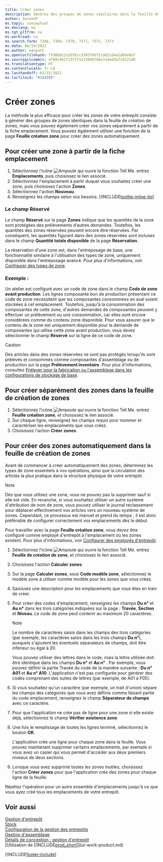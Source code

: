 ```yaml
---
title: Créer zones
description: Générez des groupes de zones similaires dans la feuille de calcul prévue à cet effet, créez des zones individuellement sur la carte d’emplacement ou automatiquement sur la feuille de calcul de création des zones.
author: SorenGP
ms.topic: conceptual
ms.devlang: na
ms.tgt_pltfrm: na
ms.workload: na
ms.search.form: 7368, 7369, 7370, 7371, 7372, 7373
ms.date: 06/24/2021
ms.author: edupont
ms.openlocfilehash: ffd6bd12a1655cc330370df2c9d2c64a2d89e0af
ms.sourcegitcommit: ef80c461713fff1a75998766e7a4ed3a7c6121d0
ms.translationtype: HT
ms.contentlocale: fr-CA
ms.lasthandoff: 02/15/2022
ms.locfileid: "8144395"
---
```

# <a name="create-bins"></a>Créer zones

La méthode la plus efficace pour créer les zones de votre entrepôt consiste à générer des groupes de zones identiques dans la feuille de création de zones, mais vous pouvez également créer vos zones séparément à partir de la fiche emplacement. Vous pouvez également utiliser une fonction de la page **Feuille création zone** pour créer des zones automatiquement.  

## <a name="to-create-a-bin-from-the-location-card"></a>Pour créer une zone à partir de la fiche emplacement

1.  Sélectionnez l’icône ![Ampoule qui ouvre la fonction Tell Me.](media/ui-search/search_small.png "Dites-moi ce que vous voulez faire") entrez **Emplacements**, puis choisissez le lien associé.  
2.  Sélectionnez l'emplacement à partir duquel vous souhaitez créer une zone, puis choisissez l'action **Zones**.  
3. Sélectionnez l'action **Nouveau**.
4. Renseignez les champs selon vos besoins. [!INCLUDE[tooltip-inline-tip](includes/tooltip-inline-tip_md.md)]

### <a name="the-dedicated-field"></a>Le champ Réservé

Le champ **Réservé** sur la page **Zones** indique que les quantités de la zone sont protégées des prélèvements d’autres demandes. Toutefois, les quantités des zones réservées peuvent encore être réservées. Par conséquent, les quantités figurant dans des zones réservées sont incluses dans le champ **Quantité totale disponible** de la page **Réservation**.

La réservation d'une zone est, dans l'entreposage de base, une fonctionnalité similaire à l'utilisation des types de zone, uniquement disponible dans l'entreposage avancé. Pour plus d'informations, voir [Configurer des types de zone](warehouse-how-to-set-up-bin-types.md).

### <a name="example"></a>Exemple :

Un atelier est configuré avec un code de zone dans le champ **Code de zone avant production**. Les lignes composante bon de production présentant ce code de zone nécessitent que les composantes consommées en aval soient stockées à cet emplacement. Toutefois, jusqu'à la consommation des composantes de cette zone, d'autres demandes de composantes peuvent y effectuer un prélèvement ou une consommation, car elles sont encore considérées comme du contenu zone disponible. Pour vous assurer que le contenu de la zone est uniquement disponible pour la demande de composantes qui utilise cette zone avant production, vous devez sélectionner le champ **Réservé** sur la ligne de ce code de zone.

> [!Caution]
> Des articles dans des zones réservées ne sont pas protégés lorsqu'ils sont prélevés et consommés comme composantes d'assemblage ou de production sur la page **Prélèvement inventaire**. Pour plus d'informations, consultez [Prélever pour la fabrication ou l'assemblage dans les configurations de stockage de base](warehouse-how-to-pick-for-production.md).

## <a name="to-create-bins-individually-in-the-bin-creation-worksheet"></a>Pour créer séparément des zones dans la feuille de création de zones

1.  Sélectionnez l’icône ![Ampoule qui ouvre la fonction Tell Me.](media/ui-search/search_small.png "Dites-moi ce que vous voulez faire") entrez **Feuille création zone**, et choisissez le lien associé.  
2.  Sur chaque ligne, renseignez les champs requis pour nommer et caractériser les emplacements que vous créez.  
3.  Choisissez l'action **Créer zones**.  

## <a name="to-make-bins-automatically-in-the-bin-creation-worksheet"></a>Pour créer des zones automatiquement dans la feuille de création de zones

Avant de commencer à créer automatiquement des zones, déterminez les types de zone essentiels à vos opérations, ainsi que la circulation des articles la plus pratique dans la structure physique de votre entrepôt.  

> [!NOTE]  
> Dès que vous utilisez une zone, vous ne pouvez pas la supprimer sauf si elle est vide. En revanche, si vous souhaitez utiliser un autre système d'attribution de nom de zone, vous pouvez utiliser le journal reclassement pour déplacer effectivement vos articles vers un nouveau système de zones. Cependant, ce processus est manuel et prend du temps ; il est donc préférable de configurer correctement vos emplacements dès le début.  

Pour travailler avec la page **Feuille création zone**, vous devez être configuré comme employé d'entrepôt à l'emplacement où les zones existent. Pour plus d'informations, voir [Configurer des employés d'entrepôt](warehouse-how-to-set-up-warehouse-employees.md).    

1.  Sélectionnez l’icône ![Ampoule qui ouvre la fonction Tell Me.](media/ui-search/search_small.png "Dites-moi ce que vous voulez faire") entrez **Feuille de création de zone**, et choisissez le lien associé.  
2.  Choisissez l'action **Calculer zones**.
3. Sur la page **Calculer zones**, sous **Code modèle zone**, sélectionnez le modèle zone à utiliser comme modèle pour les zones que vous créez.
4.  Saisissez une description pour les emplacements que vous êtes en train de créer.  
5.  Pour créer des codes d'emplacement, renseignez les champs **Du n°** et **Au n°** dans les trois catégories indiquées sur la page : **Travée**, **Section** et **Niveau**. Le code de zone peut contenir au maximum 20 caractères.  

    > [!NOTE]  
    >  Le nombre de caractères saisis dans les champs des trois catégories \(par exemple, les caractères saisis dans les trois champs **Du n°**\), auxquels s'ajoutent les éventuels séparateurs de champs, doit être inférieur ou égal à 20.  

     Vous pouvez utiliser des lettres dans le code, mais la lettre utilisée doit être identique dans les champs **Du n°** et **Au n°** . Par exemple, vous pouvez définir la partie Travée du code de la manière suivante : **Du n° A01** et **Au n° A10**. L'application n'est pas configurée pour générer des codes comprenant des suites de lettres (par exemple, de A01 à F05).  

6.  Si vous souhaitez qu'un caractère (par exemple, un trait d'union) sépare les champs des catégories que vous avez définis comme faisant partie du code emplacement, renseignez le champ **Séparateur de champs** avec ce caractère.  
7.  Pour que l'application ne crée pas de ligne pour une zone si elle existe déjà, sélectionnez le champ **Vérifier existence zone**.  
8. Une fois le remplissage de toutes les lignes terminé, sélectionnez le bouton **OK**.

    L'application crée une ligne pour chaque zone dans la feuille. Vous pouvez maintenant supprimer certains emplacements, par exemple si vous avez un casier qui vous permet d'accéder aux deux premiers niveaux de deux sections.  

9. Lorsque vous avez supprimé toutes les zones inutiles, choisissez l'action **Créer zones** pour que l'application crée des zones pour chaque ligne de la feuille.  

Répétez l'opération pour un autre ensemble d'emplacements jusqu'à ce que vous ayez créé tous les emplacements de votre entrepôt.  

## <a name="see-also"></a>Voir aussi

[Gestion d'entrepôt](warehouse-manage-warehouse.md)  
[Stock](inventory-manage-inventory.md)  
[Configuration de la gestion des entrepôts](warehouse-setup-warehouse.md)     
[Gestion d'assemblage](assembly-assemble-items.md)    
[Détails de conception : gestion d'entrepôt](design-details-warehouse-management.md)  
[Utilisation de [!INCLUDE[prod_short](includes/prod_short.md)]](ui-work-product.md)


[!INCLUDE[footer-include](includes/footer-banner.md)]